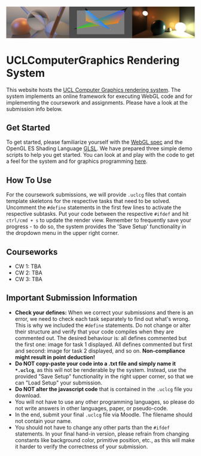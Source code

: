 ![test](images/cg_teaser.png)

# UCLComputerGraphics Rendering System

This website hosts the [UCL Computer Graphics rendering system](https://uclcg.github.io/uclcg/public/html/index.html). 
The system implements an online framework for executing WebGL code and for 
implementing the coursework and assignments. Please have a look at the submission info below. 

## Get Started  

To get started, please familiarize yourself with the [WebGL spec](https://www.khronos.org/registry/webgl/specs/latest/1.0/)
and the OpenGL ES Shading Language [GLSL](https://www.khronos.org/files/opengles_shading_language.pdf).
We have prepared three simple demo scripts to help you get started.
You can look at and play with the code to get a feel for the system and for graphics programming
[here](https://uclcg.github.io/uclcg/public/html/index.html). 

## How To Use 

For the coursework submissions, we will provide `.uclcg` files that contain template 
skeletons for the respective tasks that need to be solved. Uncomment the `#define` statements in the 
first few lines to activate the respective subtasks. Put your code between the respective `#ifdef` and hit `ctrl/cmd + s` to update the render view.
Remember to frequently save your progress - to do so, the system provides the 'Save Setup' functionality in the dropdown menu in the upper right corner. 

## Courseworks

- CW 1: TBA 
- CW 2: TBA 
- CW 3: TBA 

## Important Submission Information 

- **Check your defines:** When we correct your submissions and there is an error, we need to check each task separately to find out what's wrong. This is why we included the `#define` statements. Do not change or alter their structure and verify that your code compiles when they are commented out. The desired behaviour is: all defines commented but the first one: image for task 1 displayed. All defines commented but first and second: image for task 2 displayed, and so on. **Non-compliance might result in point deduction!**
- **Do NOT copy-paste your code into a .txt file and simply name it `*.uclcg`**, as this will not be renderable by the system. Instead, use the provided "Save Setup" functionality in the right upper corner, so that we can "Load Setup" your submission.
- **Do NOT alter the javascript code** that is contained in the `.uclcg` file you download.
- You will not have to use any other programming languages, so please do not write answers in other languages, paper, or pseudo-code. 
- In the end, submit your final `.uclcg` file via Moodle. The filename should not contain your name. 
- You should not have to change any other parts than the `#ifdef` statements. In your final hand-in version, please refrain from changing constants like background color, primitive position, etc., as this will make it harder to verify the correctness of your submission. 
